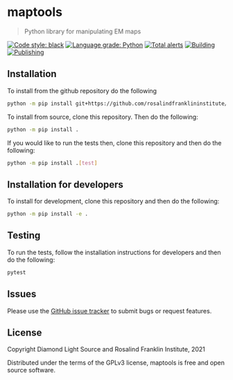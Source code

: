 # maptools
> Python library for manipulating EM maps

[![Code style: black](https://img.shields.io/badge/code%20style-black-000000.svg)](https://github.com/psf/black)
[![Language grade: Python](https://img.shields.io/lgtm/grade/python/g/jmp1985/maptools.svg?logo=lgtm&logoWidth=18)](https://lgtm.com/projects/g/jmp1985/maptools/context:python)
[![Total alerts](https://img.shields.io/lgtm/alerts/g/jmp1985/maptools.svg?logo=lgtm&logoWidth=18)](https://lgtm.com/projects/g/jmp1985/maptools/alerts/)
[![Building](https://github.com/rosalindfranklininstitute/maptools/actions/workflows/python-package.yml/badge.svg)](https://github.com/rosalindfranklininstitute/maptools/actions/workflows/python-package.yml)
[![Publishing](https://github.com/rosalindfranklininstitute/maptools/actions/workflows/python-publish.yml/badge.svg)](https://github.com/rosalindfranklininstitute/maptools/actions/workflows/python-publish.yml)

## Installation

To install from the github repository do the following

```sh
python -m pip install git+https://github.com/rosalindfranklininstitute/maptools.git@master
```

To install from source, clone this repository. Then do the following:

```sh
python -m pip install .
```

If you would like to run the tests then, clone this repository and then do the following:

```sh
python -m pip install .[test]
```

## Installation for developers

To install for development, clone this repository and then do the following:

```sh
python -m pip install -e .
```

## Testing

To run the tests, follow the installation instructions for developers and then do the following:

```sh
pytest
```

## Issues

Please use the [GitHub issue tracker](https://github.com/rosalindfranklininstitute/maptools/issues) to submit bugs or request features.

## License

Copyright Diamond Light Source and Rosalind Franklin Institute, 2021

Distributed under the terms of the GPLv3 license, maptools is free and open source software.

